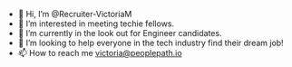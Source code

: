 - 👋 Hi, I’m @Recruiter-VictoriaM
- 👀 I’m interested in meeting techie fellows.
- 🌱 I’m currently in the look out for Engineer candidates.
- 💞️ I’m looking to help everyone in the tech industry find their dream job!
- 📫 How to reach me victoria@peoplepath.io

<!---
Recruiter-VictoriaM/Recruiter-VictoriaM is a ✨ special ✨ repository because its `README.md` (this file) appears on your GitHub profile.
You can click the Preview link to take a look at your changes.
--->
